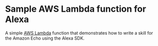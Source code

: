 # Sample AWS Lambda function for Alexa
A simple [AWS Lambda](http://aws.amazon.com/lambda) function that demonstrates how to write a skill for the Amazon Echo using the Alexa SDK.
